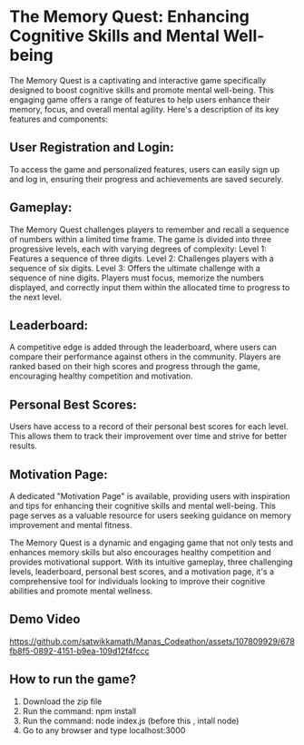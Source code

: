 # The Memory Quest: Enhancing Cognitive Skills and Mental Well-being

The Memory Quest is a captivating and interactive game specifically designed to boost cognitive skills and promote mental well-being. This engaging game offers a range of features to help users enhance their memory, focus, and overall mental agility. Here's a description of its key features and components:

## User Registration and Login:

To access the game and personalized features, users can easily sign up and log in, ensuring their progress and achievements are saved securely.

## Gameplay:

The Memory Quest challenges players to remember and recall a sequence of numbers within a limited time frame.
The game is divided into three progressive levels, each with varying degrees of complexity:
Level 1: Features a sequence of three digits.
Level 2: Challenges players with a sequence of six digits.
Level 3: Offers the ultimate challenge with a sequence of nine digits.
Players must focus, memorize the numbers displayed, and correctly input them within the allocated time to progress to the next level.

## Leaderboard:

A competitive edge is added through the leaderboard, where users can compare their performance against others in the community.
Players are ranked based on their high scores and progress through the game, encouraging healthy competition and motivation.

## Personal Best Scores:

Users have access to a record of their personal best scores for each level. This allows them to track their improvement over time and strive for better results.

## Motivation Page:

A dedicated "Motivation Page" is available, providing users with inspiration and tips for enhancing their cognitive skills and mental well-being.
This page serves as a valuable resource for users seeking guidance on memory improvement and mental fitness.


The Memory Quest is a dynamic and engaging game that not only tests and enhances memory skills but also encourages healthy competition and provides motivational support. With its intuitive gameplay, three challenging levels, leaderboard, personal best scores, and a motivation page, it's a comprehensive tool for individuals looking to improve their cognitive abilities and promote mental wellness.

## Demo Video


https://github.com/satwikkamath/Manas_Codeathon/assets/107809929/678fb8f5-0892-4151-b9ea-109d12f4fccc


## How to run the game?
1. Download the zip file
2. Run the command: npm install
3. Run the command: node index.js (before this , intall node)
4. Go to any browser and type localhost:3000


